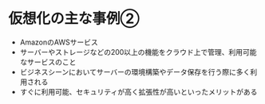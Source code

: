 # 仮想化の主な事例②
- AmazonのAWSサービス
- サーバーやストレージなどの200以上の機能をクラウド上で管理、利用可能なサービスのこと
- ビジネスシーンにおいてサーバーの環境構築やデータ保存を行う際に多く利用される
- すぐに利用可能、セキュリティが高く拡張性が高いといったメリットがある
